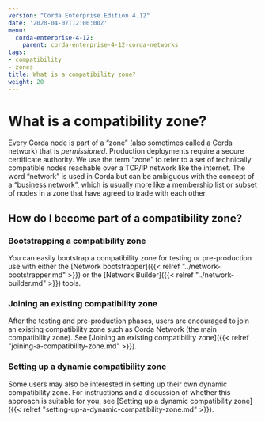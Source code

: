 ```yaml
---
version: "Corda Enterprise Edition 4.12"
date: '2020-04-07T12:00:00Z'
menu:
  corda-enterprise-4-12:
    parent: corda-enterprise-4-12-corda-networks
tags:
- compatibility
- zones
title: What is a compatibility zone?
weight: 20
---
```





# What is a compatibility zone?

Every Corda node is part of a “zone” (also sometimes called a Corda network) that is *permissioned*. Production
deployments require a secure certificate authority. We use the term “zone” to refer to a set of technically compatible
nodes reachable over a TCP/IP network like the internet. The word “network” is used in Corda but can be ambiguous with
the concept of a “business network”, which is usually more like a membership list or subset of nodes in a zone that
have agreed to trade with each other.


## How do I become part of a compatibility zone?


### Bootstrapping a compatibility zone

You can easily bootstrap a compatibility zone for testing or pre-production use with either the
[Network bootstrapper]({{< relref "../network-bootstrapper.md" >}}) or the [Network Builder]({{< relref "../network-builder.md" >}}) tools.


### Joining an existing compatibility zone

After the testing and pre-production phases, users are encouraged to join an existing compatibility zone such as Corda
Network (the main compatibility zone). See [Joining an existing compatibility zone]({{< relref "joining-a-compatibility-zone.md" >}}).


### Setting up a dynamic compatibility zone

Some users may also be interested in setting up their own dynamic compatibility zone. For instructions and a discussion
of whether this approach is suitable for you, see [Setting up a dynamic compatibility zone]({{< relref "setting-up-a-dynamic-compatibility-zone.md" >}}).
